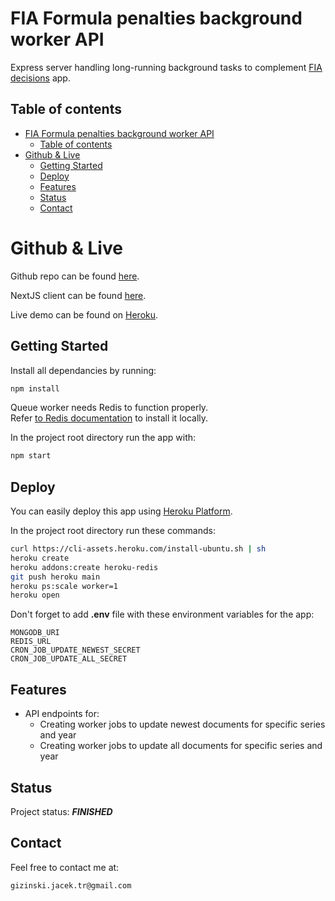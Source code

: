 # FIA Formula penalties background worker API

Express server handling long-running background tasks to complement [FIA decisions](https://github.com/gizinski-jacek/fia-decisions) app.

## Table of contents

- [FIA Formula penalties background worker API](#fia-formula-penalties-background-worker-api)
  - [Table of contents](#table-of-contents)
- [Github \& Live](#github--live)
  - [Getting Started](#getting-started)
  - [Deploy](#deploy)
  - [Features](#features)
  - [Status](#status)
  - [Contact](#contact)

# Github & Live

Github repo can be found [here](https://github.com/gizinski-jacek/fia-decisions-worker-api).

NextJS client can be found [here](https://github.com/gizinski-jacek/fia-decisions).

Live demo can be found on [Heroku](https://fia-decisions-worker-api-22469.herokuapp.com).

## Getting Started

Install all dependancies by running:

```bash
npm install
```

Queue worker needs Redis to function properly.\
Refer [to Redis documentation](https://redis.io/docs/getting-started/#install-redis) to install it locally.

In the project root directory run the app with:

```bash
npm start
```

## Deploy

You can easily deploy this app using [Heroku Platform](https://devcenter.heroku.com/articles/git).

In the project root directory run these commands:

```bash
curl https://cli-assets.heroku.com/install-ubuntu.sh | sh
heroku create
heroku addons:create heroku-redis
git push heroku main
heroku ps:scale worker=1
heroku open
```

Don't forget to add **.env** file with these environment variables for the app:

```
MONGODB_URI
REDIS_URL
CRON_JOB_UPDATE_NEWEST_SECRET
CRON_JOB_UPDATE_ALL_SECRET
```

## Features

- API endpoints for:
  - Creating worker jobs to update newest documents for specific series and year
  - Creating worker jobs to update all documents for specific series and year

## Status

Project status: **_FINISHED_**

## Contact

Feel free to contact me at:

```
gizinski.jacek.tr@gmail.com
```
